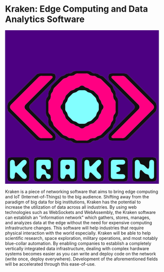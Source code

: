 # Kraken: Edge Computing and Data Analytics Software

![Kraken Logo](https://github.com/highboi/kraken/blob/master/kraken_logo_blue.png)

Kraken is a piece of networking software that aims to bring edge computing and IoT (Internet-of-Things) to the big audience. Shifting away from the paradigm of big data for big
institutions, Kraken has the potential to increase the utilization of data across all industries. By using web technologies such as WebSockets and WebAssembly, the Kraken software
can establish an "information network" which gathers, stores, manages, and analyzes data at the edge without the need for expensive computing infrastructure changes. This software
will help industries that require physical interaction with the world especially. Kraken will be able to help scientific research, space exploration, military operations, and most
notably blue-collar automation. By enabling companies to establish a completely vertically integrated data infrastructure, dealing with complex hardware systems becomes easier as
you can write and deploy code on the network (write once, deploy everywhere). Development of the aforementioned fields will be accelerated through this ease-of-use.


<!--
# Tsunami: The P2P Web Protocol

![Tsunami Logo](https://github.com/highboi/kraken/blob/master/tsunami_logo.png)

Tsunami aims to be a web protocol for the new age. Tsunami enables anyone to establish their own "information network" by running an instance of Tsunami on a server called a "beacon".
Beacons allow for connections to be made between peers. After this, peers can manipulate data on the P2P network with a complete CRUD architecture (Create, Read, Update, Destroy).
Tsunami stores primitive data types and files similarly to torrents, fragmenting the data and distributing the data among the peer browsers using the LocalStorage API. Tsunami is
the answer to the problem of big tech, anyone can establish their own information network that scales automatically. Make a custom social network with friends, make a custom cloud
storage solution, make a networked cluster computer, do anything with P2P networks with Tsunami.
-->
